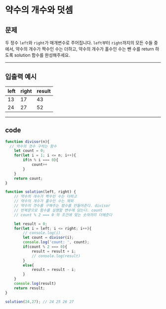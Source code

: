 # 약수의 개수와 덧셈 

## 문제

두 정수 `left`와 `right`가 매개변수로 주어집니다. `left`부터 `right`까지의 모든 수들 중에서, 약수의 개수가 짝수인 수는 더하고, 약수의 개수가 홀수인 수는 뺀 수를 return 하도록 solution 함수를 완성해주세요.

---

## 입출력 예시

| left | right | result |
| ---- | ----- | ------ |
| 13   | 17    | 43     |
| 24   | 27    | 52     |

----

## code

```javascript
function divisor(n){
  // 약수의 갯수 구하는 함수
    let count = 0;
    for(let i = 1; i <= n; i++){
        if(n % i === 0){
            count++
        }
    }
    return count;
}

function solution(left, right) {
    // 약수의 개수가 짝수인 수는 더하고
    // 약수의 개수가 홀수인 수는 제외
    // 약수의 갯수를 구해주는 함수를 만들어준다. divisor
    // 반복문으로 함수를 실행할 변수에 담는다. count
    // count % 2 === 0 의 조건에 맞는 숫자끼리 더해준다

    let result = 0;
    for(let i = left; i <= right; i++){
        // console.log(i)
        let count = divisor(i);
        console.log('count: ', count);
        if(count % 2 === 0){
            result = result + i;
            // console.log(result)
        }
        else{
            result = result - i;
        }
    }
    console.log(result)
    return result;
}

solution(24,27); // 24 25 26 27
```

